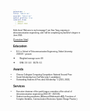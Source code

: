 ```yaml
---
permalink: /
title: "About me"
excerpt: "About me"
author_profile: true
redirect_from: 
  - /about/
  - /about.html
---
```


<style>
body {
  font-family: 'Arial', sans-serif;
  font-size: 3;
}

h1, h2, h3, h4, h5, h6 {
  font-family: 'Arial', sans-serif;
}

/* 添加其他元素的字体样式配置，根据需要进行扩展 */
</style>

Hello there! Welcome to my homepage! I am Xiao Yang, majoring in telecommunication engineering, and I will be completing my bachelor's degree in June 2024.

[[Curriculum Vitae](http://ste-young.github.io/files/CV.pdf)]

## Education
* B.S. in School of Telecommunication Engineering, Xidian University &ensp; 2020.09 ~ present

  * Weighted average score: 89

  * GPA: 3.9 / 4.0  &ensp;  IELTS: 6.5

## Awards
* Chinese Collegiate Computing Competition: National Second Prize
* Social Scholarship from OurPalm (only 5 candidates)
* Outstanding Students & First-class Scholarship * 2 (2021, 2023)

## Services
* Executive chairman of the youth league committee of the school of telecommunication engineering (2022.09 ~ 2023.06)
* Student teaching assistants ( Advanced Mathematics A(Ⅱ), Functions of Complex Variables, Communication Electronics System Design Practice )













